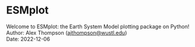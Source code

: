 # ESMplot

Welcome to ESMplot: the Earth System Model plotting package on Python! \
Author: Alex Thompson (ajthompson@wustl.edu) \
Date: 2022-12-06
